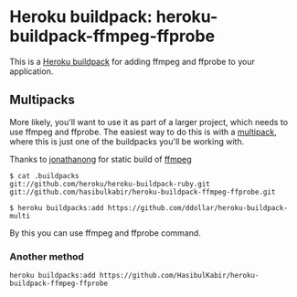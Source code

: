 Heroku buildpack: heroku-buildpack-ffmpeg-ffprobe
======================

This is a [Heroku buildpack](http://devcenter.heroku.com/articles/buildpacks)
for adding ffmpeg and ffprobe to your application.

Multipacks
----------

More likely, you'll want to use it as part of a larger project, which needs to use ffmpeg and ffprobe. The easiest way to do this is with a [multipack](https://github.com/ddollar/heroku-buildpack-multi),
where this is just one of the buildpacks you'll be working with.

Thanks to [jonathanong](https://github.com/jonathanong) for static build of [ffmpeg](https://johnvansickle.com/ffmpeg/)

    $ cat .buildpacks
    git://github.com/heroku/heroku-buildpack-ruby.git
    git://github.com/hasibulkabir/heroku-buildpack-ffmpeg-ffprobe.git

    $ heroku buildpacks:add https://github.com/ddollar/heroku-buildpack-multi

By this you can use ffmpeg and ffprobe command.

### Another method
    heroku buildpacks:add https://github.com/HasibulKabir/heroku-buildpack-ffmpeg-ffprobe
